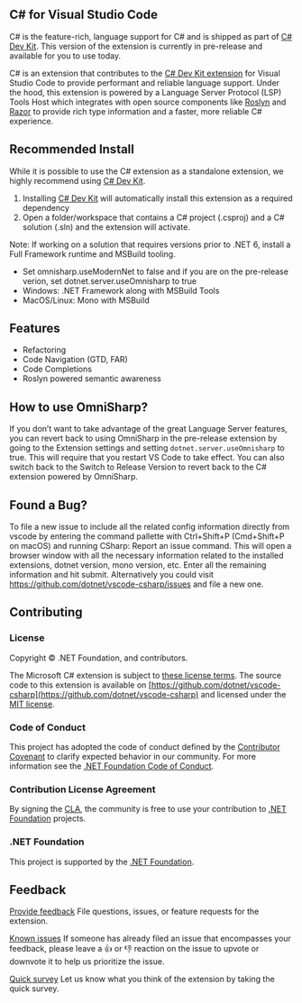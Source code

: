 ## C# for Visual Studio Code
C# is the feature-rich, language support for C# and is shipped as part of [C# Dev Kit](csdevkitextension). This version of the extension is currently in pre-release and available for you to use today.

C# is an extension that contributes to the [C# Dev Kit extension](csdevkitextension) for Visual Studio Code to provide performant and reliable language support. Under the hood, this extension is powered by a Language Server Protocol (LSP) Tools Host which integrates with open source components like [Roslyn](https://github.com/dotnet/roslyn)  and [Razor](https://github.com/dotnet/razor) to provide rich type information and a faster, more reliable C# experience.

## Recommended Install
While it is possible to use the C# extension as a standalone extension, we highly recommend using [C# Dev Kit](csdevkitextension).

1. Installing [C# Dev Kit](csdevkitextension) will automatically install this extension as a required dependency
2. Open a folder/workspace that contains a C# project (.csproj) and a C# solution (.sln) and the extension will activate.

Note: If working on a solution that requires versions prior to .NET 6, install a Full Framework runtime and MSBuild tooling.
  * Set omnisharp.useModernNet to false and if you are on the pre-release verion, set dotnet.server.useOmnisharp to true
  * Windows: .NET Framework along with MSBuild Tools 
  * MacOS/Linux: Mono with MSBuild 

## Features
  * Refactoring
  * Code Navigation (GTD, FAR)
  * Code Completions
  * Roslyn powered semantic awareness

## How to use OmniSharp?
If you don’t want to take advantage of the great Language Server features, you can revert back to using OmniSharp in the pre-release extension by going to the Extension settings and setting `dotnet.server.useOmnisharp` to true. This will require that you restart VS Code to take effect. You can also switch back to the Switch to Release Version to revert back to the C# extension powered by OmniSharp.


## Found a Bug?
To file a new issue to include all the related config information directly from vscode by entering the command pallette with Ctrl+Shift+P (Cmd+Shift+P on macOS) and running CSharp: Report an issue command. This will open a browser window with all the necessary information related to the installed extensions, dotnet version, mono version, etc. Enter all the remaining information and hit submit. 
Alternatively you could visit https://github.com/dotnet/vscode-csharp/issues  and file a new one.


## Contributing

### License

Copyright © .NET Foundation, and contributors.

The Microsoft C# extension is subject to [these license terms](RuntimeLicenses/license.txt).
The source code to this extension is available on [https://github.com/dotnet/vscode-csharp](https://github.com/dotnet/vscode-csharp) and licensed under the [MIT license](LICENSE.txt).

### Code of Conduct

This project has adopted the code of conduct defined by the [Contributor Covenant](http://contributor-covenant.org/)
to clarify expected behavior in our community.
For more information see the [.NET Foundation Code of Conduct](http://www.dotnetfoundation.org/code-of-conduct).

### Contribution License Agreement

By signing the [CLA](https://cla.dotnetfoundation.org/), the community is free to use your contribution to [.NET Foundation](http://www.dotnetfoundation.org) projects.

### .NET Foundation

This project is supported by the [.NET Foundation](http://www.dotnetfoundation.org).

## Feedback

<!-- 
[FAQs]
Check out the FAQs before filing a question. 
-->

[Provide feedback](https://github.com/dotnet/vscode-csharp/issues)
File questions, issues, or feature requests for the extension.

[Known issues](https://github.com/dotnet/vscode-csharp/issues)
If someone has already filed an issue that encompasses your feedback, please leave a 👍 or 👎 reaction on the issue to upvote or downvote it to help us prioritize the issue.

[Quick survey](https://www.research.net/r/8KGJ9V8?o=[o_value]&v=[v_value]&m=[m_value])
Let us know what you think of the extension by taking the quick survey.


[csdevkitextension]: https://marketplace.visualstudio.com/items?itemName=ms-dotnettools.csdevkit